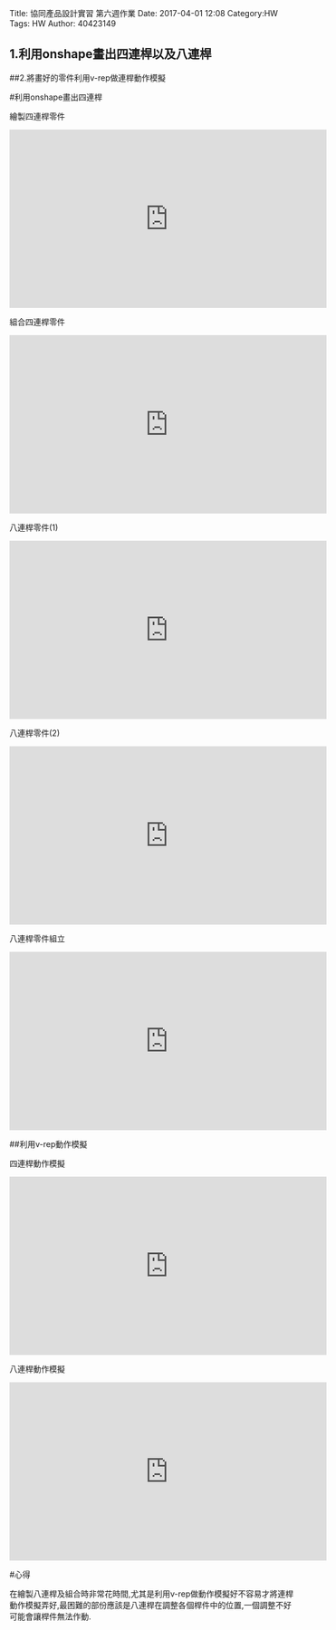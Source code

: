 Title: 協同產品設計實習 第六週作業
Date: 2017-04-01 12:08
Category:HW
Tags: HW
Author: 40423149


<!-- PELICAN_END_SUMMARY -->
## 1.利用onshape畫出四連桿以及八連桿

##2.將畫好的零件利用v-rep做連桿動作模擬


#利用onshape畫出四連桿

繪製四連桿零件

<iframe width="560" height="315" src="https://www.youtube.com/embed/GeKegb4pGtI" frameborder="0" allowfullscreen></iframe>

組合四連桿零件

<iframe width="560" height="315" src="https://www.youtube.com/embed/sBmEn5s-k7k" frameborder="0" allowfullscreen></iframe>

八連桿零件(1)
<iframe width="560" height="315" src="https://www.youtube.com/embed/bpoXGgVEFCI" frameborder="0" allowfullscreen></iframe>

八連桿零件(2)
<iframe width="560" height="315" src="https://www.youtube.com/embed/hf9xNuXgF9M" frameborder="0" allowfullscreen></iframe>

八連桿零件組立
<iframe width="560" height="315" src="https://www.youtube.com/embed/GfI2SCNjpaM" frameborder="0" allowfullscreen></iframe>

##利用v-rep動作模擬

四連桿動作模擬

<iframe width="560" height="315" src="https://www.youtube.com/embed/ipwQtPdeBH8" frameborder="0" allowfullscreen></iframe>

八連桿動作模擬
<iframe width="560" height="315" src="https://www.youtube.com/embed/7ae6EJB36nc" frameborder="0" allowfullscreen></iframe>

#心得
<p>在繪製八連桿及組合時非常花時間,尤其是利用v-rep做動作模擬好不容易才將連桿動作模擬弄好,最困難的部份應該是八連桿在調整各個桿件中的位置,一個調整不好可能會讓桿件無法作動.</p>

   
